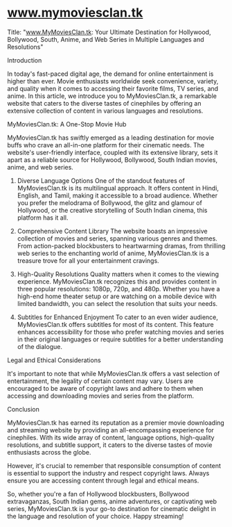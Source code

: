 # www.mymoviesclan.tk
Title: "www.MyMoviesClan.tk: Your Ultimate Destination for Hollywood, Bollywood, South, Anime, and Web Series in Multiple Languages and Resolutions"

Introduction

In today's fast-paced digital age, the demand for online entertainment is higher than ever. Movie enthusiasts worldwide seek convenience, variety, and quality when it comes to accessing their favorite films, TV series, and anime. In this article, we introduce you to MyMoviesClan.tk, a remarkable website that caters to the diverse tastes of cinephiles by offering an extensive collection of content in various languages and resolutions.

MyMoviesClan.tk: A One-Stop Movie Hub

MyMoviesClan.tk has swiftly emerged as a leading destination for movie buffs who crave an all-in-one platform for their cinematic needs. The website's user-friendly interface, coupled with its extensive library, sets it apart as a reliable source for Hollywood, Bollywood, South Indian movies, anime, and web series.

1. Diverse Language Options
One of the standout features of MyMoviesClan.tk is its multilingual approach. It offers content in Hindi, English, and Tamil, making it accessible to a broad audience. Whether you prefer the melodrama of Bollywood, the glitz and glamour of Hollywood, or the creative storytelling of South Indian cinema, this platform has it all.

2. Comprehensive Content Library
The website boasts an impressive collection of movies and series, spanning various genres and themes. From action-packed blockbusters to heartwarming dramas, from thrilling web series to the enchanting world of anime, MyMoviesClan.tk is a treasure trove for all your entertainment cravings.

3. High-Quality Resolutions
Quality matters when it comes to the viewing experience. MyMoviesClan.tk recognizes this and provides content in three popular resolutions: 1080p, 720p, and 480p. Whether you have a high-end home theater setup or are watching on a mobile device with limited bandwidth, you can select the resolution that suits your needs.

4. Subtitles for Enhanced Enjoyment
To cater to an even wider audience, MyMoviesClan.tk offers subtitles for most of its content. This feature enhances accessibility for those who prefer watching movies and series in their original languages or require subtitles for a better understanding of the dialogue.

Legal and Ethical Considerations

It's important to note that while MyMoviesClan.tk offers a vast selection of entertainment, the legality of certain content may vary. Users are encouraged to be aware of copyright laws and adhere to them when accessing and downloading movies and series from the platform.

Conclusion

MyMoviesClan.tk has earned its reputation as a premier movie downloading and streaming website by providing an all-encompassing experience for cinephiles. With its wide array of content, language options, high-quality resolutions, and subtitle support, it caters to the diverse tastes of movie enthusiasts across the globe.

However, it's crucial to remember that responsible consumption of content is essential to support the industry and respect copyright laws. Always ensure you are accessing content through legal and ethical means.

So, whether you're a fan of Hollywood blockbusters, Bollywood extravaganzas, South Indian gems, anime adventures, or captivating web series, MyMoviesClan.tk is your go-to destination for cinematic delight in the language and resolution of your choice. Happy streaming!
